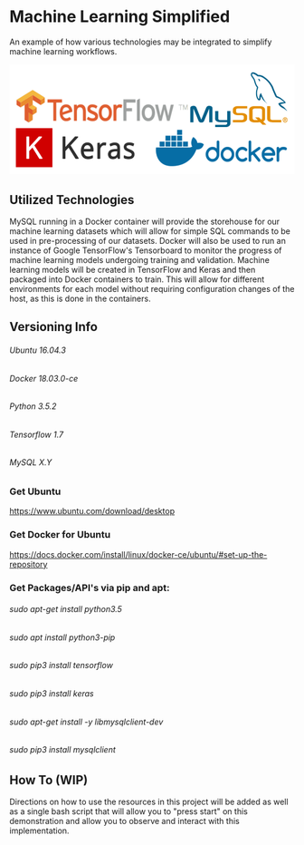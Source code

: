 # Machine Learning Simplified
An example of how various technologies may be integrated to simplify machine learning workflows.

![alt text]( https://raw.githubusercontent.com/TS-Helba/tensorflowdockerexample/master/mdfiles/images/techsused.png  "Technologies used in this project.")
## Utilized Technologies
MySQL running in a Docker container will provide the storehouse for our machine learning datasets which will allow for simple SQL commands to be used in pre-processing of our datasets. Docker will also be used to run an instance of Google TensorFlow's Tensorboard to monitor the progress of machine learning models undergoing training and validation. Machine learning models will be created in TensorFlow and Keras and then packaged into Docker containers to train. This will allow for different environments for each model without requiring configuration changes of the host, as this is done in the containers.

## Versioning Info
###### Ubuntu 16.04.3
###### Docker 18.03.0-ce
###### Python 3.5.2
###### Tensorflow 1.7
###### MySQL X.Y

### Get Ubuntu
https://www.ubuntu.com/download/desktop

### Get Docker for Ubuntu
https://docs.docker.com/install/linux/docker-ce/ubuntu/#set-up-the-repository

### Get Packages/API's via pip and apt:
###### sudo apt-get install python3.5
###### sudo apt install python3-pip
###### sudo pip3 install tensorflow
###### sudo pip3 install keras
###### sudo apt-get install -y libmysqlclient-dev
###### sudo pip3 install mysqlclient

## How To (WIP)
Directions on how to use the resources in this project will be added as well as a single bash script that will allow you to "press start" on this demonstration and allow you to observe and interact with this implementation.
